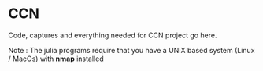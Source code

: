 # CCN
Code, captures and everything needed for CCN project go here.

Note : The julia programs require that you have a UNIX based system (Linux / MacOs) with **nmap** installed
